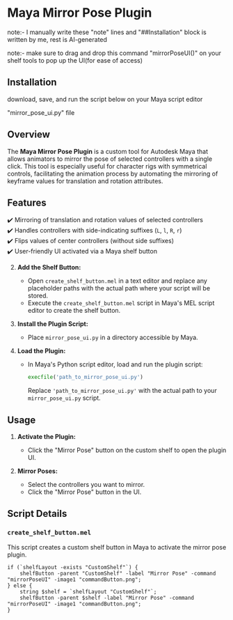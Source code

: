 # Maya Mirror Pose Plugin
note:- I manually write these "note" lines and "##Installation" block is written by me, rest is AI-generated 

note:- make sure to drag and drop  this command "mirrorPoseUI()" on your shelf tools to pop up the UI(for ease of access)

## Installation
download, save, and run the script below on your Maya script editor

"mirror_pose_ui.py" file 

## Overview
The **Maya Mirror Pose Plugin** is a custom tool for Autodesk Maya that allows animators to mirror the pose of selected controllers with a single click. This tool is especially useful for character rigs with symmetrical controls, facilitating the animation process by automating the mirroring of keyframe values for translation and rotation attributes.

## Features
✔️ Mirroring of translation and rotation values of selected controllers  
✔️ Handles controllers with side-indicating suffixes (`L`, `l`, `R`, `r`)  
✔️ Flips values of center controllers (without side suffixes)  
✔️ User-friendly UI activated via a Maya shelf button  

2. **Add the Shelf Button:**
    - Open `create_shelf_button.mel` in a text editor and replace any placeholder paths with the actual path where your script will be stored.
    - Execute the `create_shelf_button.mel` script in Maya's MEL script editor to create the shelf button.

3. **Install the Plugin Script:**
    - Place `mirror_pose_ui.py` in a directory accessible by Maya.

4. **Load the Plugin:**
    - In Maya's Python script editor, load and run the plugin script:
        ```python
        execfile('path_to_mirror_pose_ui.py')
        ```
      Replace `'path_to_mirror_pose_ui.py'` with the actual path to your `mirror_pose_ui.py` script.

## Usage

1. **Activate the Plugin:**
    - Click the "Mirror Pose" button on the custom shelf to open the plugin UI.

2. **Mirror Poses:**
    - Select the controllers you want to mirror.
    - Click the "Mirror Pose" button in the UI.

## Script Details

### `create_shelf_button.mel`
This script creates a custom shelf button in Maya to activate the mirror pose plugin.

```mel
if (`shelfLayout -exists "CustomShelf"`) {
    shelfButton -parent "CustomShelf" -label "Mirror Pose" -command "mirrorPoseUI" -image1 "commandButton.png";
} else {
    string $shelf = `shelfLayout "CustomShelf"`;
    shelfButton -parent $shelf -label "Mirror Pose" -command "mirrorPoseUI" -image1 "commandButton.png";
}

